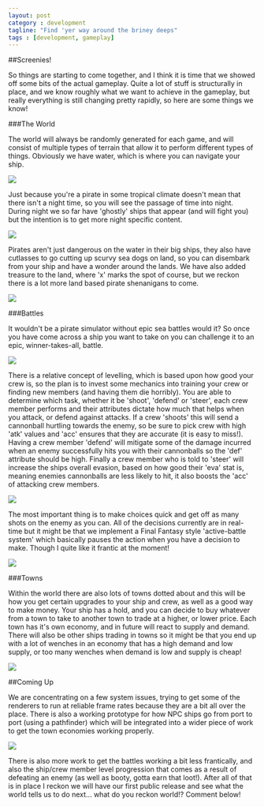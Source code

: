 ```yaml
---
layout: post
category : development
tagline: "Find 'yer way around the briney deeps"
tags : [development, gameplay]
---
```


##Screenies!

So things are starting to come together, and I think it is time that we showed off some bits of the actual gameplay. Quite a lot of stuff is structurally in place, and we know roughly what we want to achieve in the gameplay, but really everything is still changing pretty rapidly, so here are some things we know!

###The World

The world will always be randomly generated for each game, and will consist of multiple types of terrain that allow it to perform different types of things. Obviously we have water, which is where you can navigate your ship.

<img src="/assets/images/screens_july/world_map.png" class="img-responsive" />

Just because you're a pirate in some tropical climate doesn't mean that there isn't a night time, so you will see the passage of time into night. During night we so far have 'ghostly' ships that appear (and will fight you) but the intention is to get more night specific content.

<img src="/assets/images/screens_july/world_map_night.png" class="img-responsive" />

Pirates aren't just dangerous on the water in their big ships, they also have cutlasses to go cutting up scurvy sea dogs on land, so you can disembark from your ship and have a wonder around the lands. We have also added treasure to the land, where 'x' marks the spot of course, but we reckon there is a lot more land based pirate shenanigans to come.

<img src="/assets/images/screens_july/world_map_disembarked.png" class="img-responsive" />

###Battles

It wouldn't be a pirate simulator without epic sea battles would it? So once you have come across a ship you want to take on you can challenge it to an epic, winner-takes-all, battle.

<img src="/assets/images/screens_july/battle.png" class="img-responsive" />

There is a relative concept of levelling, which is based upon how good your crew is, so the plan is to invest some mechanics into training your crew or finding new members (and having them die horribly). You are able to determine which task, whether it be 'shoot', 'defend' or 'steer', each crew member performs and their attributes dictate how much that helps when you attack, or defend against attacks. If a crew 'shoots' this will send a cannonball hurtling towards the enemy, so be sure to pick crew with high 'atk' values and 'acc' ensures that they are accurate (it is easy to miss!). Having a crew member 'defend' will mitigate some of the damage incurred when an enemy successfully hits you with their cannonballs so the 'def' attribute should be high. Finally a crew member who is told to 'steer' will increase the ships overall evasion, based on how good their 'eva' stat is, meaning enemies cannonballs are less likely to hit, it also boosts the 'acc' of attacking crew members.

<img src="/assets/images/screens_july/battle_stats.png" class="img-responsive" />

The most important thing is to make choices quick and get off as many shots on the enemy as you can. All of the decisions currently are in real-time but it might be that we implement a Final Fantasy style 'active-battle system' which basically pauses the action when you have a decision to make. Though I quite like it frantic at the moment!

<img src="/assets/images/screens_july/battle_shots.png" class="img-responsive" />

###Towns

Within the world there are also lots of towns dotted about and this will be how you get certain upgrades to your ship and crew, as well as a good way to make money. Your ship has a hold, and you can decide to buy whatever from a town to take to another town to trade at a higher, or lower price. Each town has it's own economy, and in future will react to supply and demand. There will also be other ships trading in towns so it might be that you end up with a lot of wenches in an economy that has a high demand and low supply, or too many wenches when demand is low and supply is cheap!

<img src="/assets/images/screens_july/town.png" class="img-responsive" />

##Coming Up

We are concentrating on a few system issues, trying to get some of the renderers to run at reliable frame rates because they are a bit all over the place. There is also a working prototype for how NPC ships go from port to port (using a pathfinder) which will be integrated into a wider piece of work to get the town economies working properly.

<img src="/assets/images/screens_july/path_finding.png" class="img-responsive" />

There is also more work to get the battles working a bit less frantically, and also the ship/crew member level progression that comes as a result of defeating an enemy (as well as booty, gotta earn that loot!). After all of that is in place I reckon we will have our first public release and see what the world tells us to do next... what do you reckon world!? Comment below!
